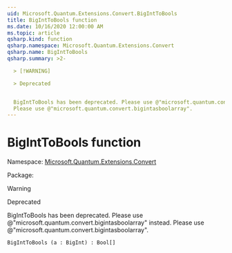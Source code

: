 ```yaml
---
uid: Microsoft.Quantum.Extensions.Convert.BigIntToBools
title: BigIntToBools function
ms.date: 10/16/2020 12:00:00 AM
ms.topic: article
qsharp.kind: function
qsharp.namespace: Microsoft.Quantum.Extensions.Convert
qsharp.name: BigIntToBools
qsharp.summary: >2-

  > [!WARNING]

  > Deprecated


  BigIntToBools has been deprecated. Please use @"microsoft.quantum.convert.bigintasboolarray" instead.
  Please use @"microsoft.quantum.convert.bigintasboolarray".
---
```


# BigIntToBools function

Namespace: [Microsoft.Quantum.Extensions.Convert](xref:Microsoft.Quantum.Extensions.Convert)

Package: [](https://nuget.org/packages/)


> [!WARNING]
> Deprecated
BigIntToBools has been deprecated. Please use @"microsoft.quantum.convert.bigintasboolarray" instead.Please use @"microsoft.quantum.convert.bigintasboolarray".

```Q#
BigIntToBools (a : BigInt) : Bool[]
```
